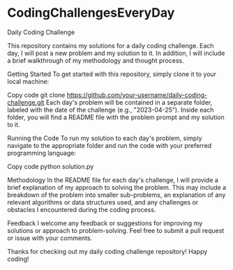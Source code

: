 # CodingChallengesEveryDay

Daily Coding Challenge

This repository contains my solutions for a daily coding challenge. Each day, I will post a new problem and my solution to it. In addition, I will include a brief walkthrough of my methodology and thought process.

Getting Started
To get started with this repository, simply clone it to your local machine:


Copy code
git clone https://github.com/your-username/daily-coding-challenge.git
Each day's problem will be contained in a separate folder, labeled with the date of the challenge (e.g., "2023-04-25"). Inside each folder, you will find a README file with the problem prompt and my solution to it.

Running the Code
To run my solution to each day's problem, simply navigate to the appropriate folder and run the code with your preferred programming language:

Copy code
python solution.py

Methodology
In the README file for each day's challenge, I will provide a brief explanation of my approach to solving the problem. This may include a breakdown of the problem into smaller sub-problems, an explanation of any relevant algorithms or data structures used, and any challenges or obstacles I encountered during the coding process.

Feedback
I welcome any feedback or suggestions for improving my solutions or approach to problem-solving. Feel free to submit a pull request or issue with your comments.

Thanks for checking out my daily coding challenge repository! Happy coding!
